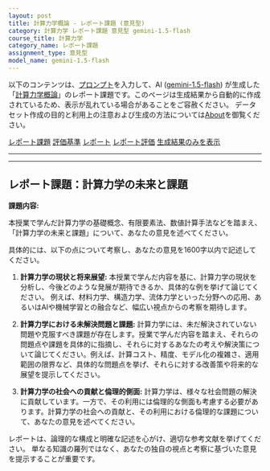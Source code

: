 ```yaml
---
layout: post
title: 計算力学概論 - レポート課題 (意見型)
category: 計算力学 レポート課題 意見型 gemini-1.5-flash
course_title: 計算力学
category_name: レポート課題
assignment_type: 意見型
model_name: gemini-1.5-flash
---
```


以下のコンテンツは、[プロンプト](http://127.0.0.1:8000/generated/計算力学/gemini-1.5-flash/prompt_レポート課題-意見型.md)を入力して、AI ([gemini-1.5-flash](contents/gemini-1.5-flash)) が生成した「[計算力学概論](/contents/計算力学/)」のレポート課題です。このページは生成結果から自動的に作成されているため、表示が乱れている場合があることをご容赦ください。
データセット作成の目的と利用上の注意および生成の方法については[About](/About)を御覧ください。

[レポート課題](../レポート課題-意見型)
[評価基準](../評価基準-意見型)
[レポート](../レポート-意見型)
[レポート評価](../レポート評価-意見型)
[生成結果のみを表示](http://127.0.0.1:8000/generated/計算力学/gemini-1.5-flash/レポート課題-意見型.md)
  

***
***
  
## レポート課題：計算力学の未来と課題

**課題内容:**

本授業で学んだ計算力学の基礎概念、有限要素法、数値計算手法などを踏まえ、「計算力学の未来と課題」について、あなたの意見を述べてください。

具体的には、以下の点について考察し、あなたの意見を1600字以内で記述してください。

1. **計算力学の現状と将来展望:**  本授業で学んだ内容を基に、計算力学の現状を分析し、今後どのような発展が期待できるか、具体的な例を挙げて論じてください。  例えば、材料力学、構造力学、流体力学といった分野への応用、あるいはAIや機械学習との融合など、幅広い視点からの考察を期待します。

2. **計算力学における未解決問題と課題:** 計算力学には、未だ解決されていない問題や克服すべき課題が存在します。授業で学んだ内容を踏まえ、それらの問題点や課題を具体的に指摘し、それらに対するあなたの考えや解決策について論じてください。例えば、計算コスト、精度、モデル化の複雑さ、適用範囲の限界など、具体的な問題点を挙げ、それらに対する改善策や将来的な展望を提示してください。

3. **計算力学の社会への貢献と倫理的側面:** 計算力学は、様々な社会問題の解決に貢献しています。一方で、その利用には倫理的な側面も考慮する必要があります。計算力学の社会への貢献と、その利用における倫理的な課題について、あなたの意見を述べてください。


レポートは、論理的な構成と明確な記述を心がけ、適切な参考文献を挙げてください。  単なる知識の羅列ではなく、あなたの独自の視点と考察に基づいた意見を提示することが重要です。
